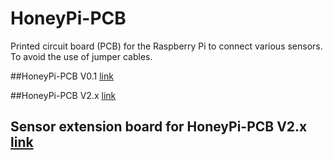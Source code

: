 # HoneyPi-PCB

Printed circuit board (PCB) for the Raspberry Pi to connect various sensors. To avoid the use of jumper cables.

##HoneyPi-PCB V0.1 [link](./PCB_V0.1)

##HoneyPi-PCB V2.x [link](./PCB_V2.x)
## Sensor extension board for HoneyPi-PCB V2.x [link](./PCB_Sensor_Board_HX711_DS18b20)

